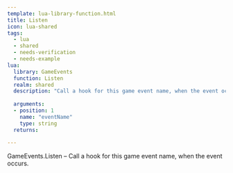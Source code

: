 ```yaml
---
template: lua-library-function.html
title: Listen
icon: lua-shared
tags:
  - lua
  - shared
  - needs-verification
  - needs-example
lua:
  library: GameEvents
  function: Listen
  realm: shared
  description: "Call a hook for this game event name, when the event occurs."
  
  arguments:
  - position: 1
    name: "eventName"
    type: string
  returns:
    
---
```


<div class="lua__search__keywords">
GameEvents.Listen &#x2013; Call a hook for this game event name, when the event occurs.
</div>
